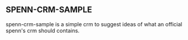 ## SPENN-CRM-SAMPLE

spenn-crm-sample is a simple crm to suggest ideas of what an official spenn's crm should contains.
